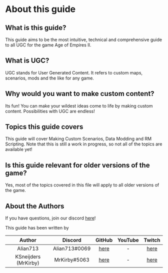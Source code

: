 # About this guide

## What is this guide?

This guide aims to be the most intuitive, technical and comprehensive guide to all UGC for the game Age of Empires II.

## What is UGC?

UGC stands for User Generated Content. It refers to custom maps, scenarios, mods and the like for any game.

## Why would you want to make custom content?

Its fun! You can make your wildest ideas come to life by making custom content. Possibilities with UGC are endless!

## Topics this guide covers

This guide will cover Making Custom Scenarios, Data Modding and RM Scripting. Note that this is still a work in progress, so not all of the topics are available yet!

## Is this guide relevant for older versions of the game?

Yes, most of the topics covered in this file will apply to all older versions of the game.

## About the Authors

If you have questions, join our discord [here](https://discord.gg/5e7sycMb "Join the All About UGC discord!")!

This guide has been written by

| **Author**           | **Discord**   | **GitHub**                                               | **YouTube** | **Twitch** |
| :-:                  | :-:           | :-:                                                      | :-:         | :-:        |   
| Alian713             | Alian713#0069 | [here](https://github.com/Divy1211 "Alian's GitHub")     | -           | [here](https://www.twitch.tv/Alian713 "Alian's Twitch") |
| KSneijders (MrKirby) | MrKirby#5063  | [here](https://github.com/KSneijders "MrKirby's GitHub") | -           | [here](https://www.twitch.tv/MrKirbyOfficial "MrKirby's Twitch") |